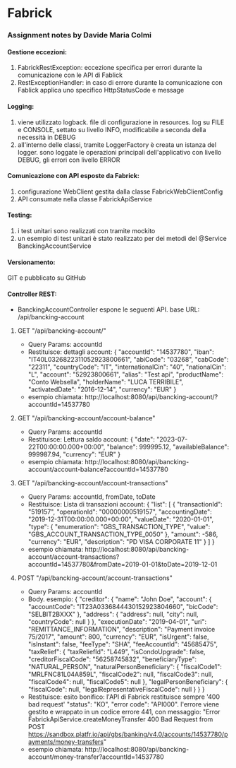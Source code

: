 # Fabrick
### Assignment notes by Davide Maria Colmi


#### Gestione eccezioni:
1) FabrickRestException: eccezione specifica per errori durante la comunicazione con le API di Fablick
2) RestExceptionHandler: in caso di errore durante la comunicazione con Fablick applica uno specifico HttpStatusCode e message
   

#### Logging:
1) viene utilizzato logback. file di configurazione in resources. log su FILE e CONSOLE, settato su livello INFO, modificabile a seconda della necessità in DEBUG
2) all'interno delle classi, tramite LoggerFactory è creata un istanza del logger. sono loggate le operazioni principali dell'applicativo con livello DEBUG, gli errori con livello ERROR
   

#### Comunicazione con API esposte da Fabrick:
1) configurazione WebClient gestita dalla classe FabrickWebClientConfig
2) API consumate nella classe FabrickApiService


#### Testing:
1) i test unitari sono realizzati con tramite mockito
2) un esempio di test unitari è stato realizzato per dei metodi del @Service BanckingAccountService

   
#### Versionamento:
GIT e pubblicato su GitHub   

#### Controller REST:
- BanckingAccountController espone le seguenti API. base URL: /api/bancking-account

1)	GET "/api/bancking-account/"
	-	Query Params: accountId
	-	Restituisce: dettagli account:
		{
		    "accountId": "14537780",
		    "iban": "IT40L0326822311052923800661",
		    "abiCode": "03268",
		    "cabCode": "22311",
		    "countryCode": "IT",
		    "internationalCin": "40",
		    "nationalCin": "L",
		    "account": "52923800661",
		    "alias": "Test api",
		    "productName": "Conto Websella",
		    "holderName": "LUCA TERRIBILE",
		    "activatedDate": "2016-12-14",
		    "currency": "EUR"
		}
	-	esempio chiamata: http://localhost:8080/api/bancking-account/?accountId=14537780

2)	GET "/api/bancking-account/account-balance"
	-	Query Params: accountId
	-	Restituisce: Lettura saldo account:
		{
		    "date": "2023-07-22T00:00:00.000+00:00",
		    "balance": 999995.12,
		    "availableBalance": 999987.94,
		    "currency": "EUR"
		}
	-	esempio chiamata: http://localhost:8080/api/bancking-account/account-balance?accountId=14537780

3)	GET "/api/bancking-account/account-transactions"
	-	Query Params: accountId, fromDate, toDate
	-	Restituisce: Lista di transazioni account:
		{
		    "list": [
		        {
		            "transactionId": "519157",
		            "operationId": "00000000519157",
		            "accountingDate": "2019-12-31T00:00:00.000+00:00",
		            "valueDate": "2020-01-01",
		            "type": {
		                "enumeration": "GBS_TRANSACTION_TYPE",
		                "value": "GBS_ACCOUNT_TRANSACTION_TYPE_0050"
		            },
		            "amount": -586,
		            "currency": "EUR",
		            "description": "PD VISA CORPORATE 11"
		        }
		    ]
		}
	-	esempio chiamata: http://localhost:8080/api/bancking-account/account-transactions?accountId=14537780&fromDate=2019-01-01&toDate=2019-12-01

4)	POST "/api/bancking-account/account-transactions"
	-	Query Params: accountId
 	-	Body. esempio: {
		  "creditor": {
		    "name": "John Doe",
		    "account": {
		      "accountCode": "IT23A0336844430152923804660",
		      "bicCode": "SELBIT2BXXX"
		    },
		    "address": {
		      "address": null,
		      "city": null,
		      "countryCode": null
		    }
		  },
		  "executionDate": "2019-04-01",
		  "uri": "REMITTANCE_INFORMATION",
		  "description": "Payment invoice 75/2017",
		  "amount": 800,
		  "currency": "EUR",
		  "isUrgent": false,
		  "isInstant": false,
		  "feeType": "SHA",
		  "feeAccountId": "45685475",
		  "taxRelief": {
		    "taxReliefId": "L449",
		    "isCondoUpgrade": false,
		    "creditorFiscalCode": "56258745832",
		    "beneficiaryType": "NATURAL_PERSON",
		    "naturalPersonBeneficiary": {
		      "fiscalCode1": "MRLFNC81L04A859L",
		      "fiscalCode2": null,
		      "fiscalCode3": null,
		      "fiscalCode4": null,
		      "fiscalCode5": null
		    },
		    "legalPersonBeneficiary": {
		      "fiscalCode": null,
		      "legalRepresentativeFiscalCode": null
		    }
		  }
		}
	-	Restituisce: esito bonifico: l'API di Fabrick restituisce sempre '400 bad request'  "status": "KO", "error code": "API000".
		l'errore viene gestito e wrappato in un codice errore 441, con messaggio: "Error FabrickApiService.createMoneyTransfer 400 Bad Request from POST https://sandbox.platfr.io/api/gbs/banking/v4.0/accounts/14537780/payments/money-transfers"
	-	esempio chiamata: http://localhost:8080/api/bancking-account/money-transfer?accountId=14537780
	



